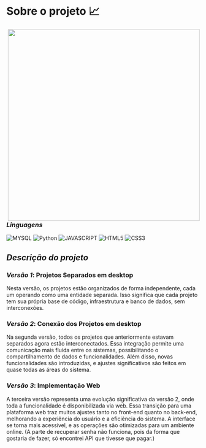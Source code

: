 
# Sobre o projeto :chart_with_upwards_trend:

<img src="https://i.ibb.co/c1BfdvX/pixel-background-of-a-home-office-with-light-shining-through-the-window.png" min-width="500" max-width="500" width="500" align="right">

### *Linguagens*

![MYSQL](https://img.shields.io/badge/sql-3670A0?style=for-the-badge&logo=mysql&logoColor=fff)
![Python](https://img.shields.io/badge/python-3670A0?style=for-the-badge&logo=python&logoColor=ffdd54)
![JAVASCRIPT](https://img.shields.io/badge/JavaScript-323330?style=for-the-badge&logo=javascript&logoColor=F7DF1E)
![HTML5](https://img.shields.io/badge/HTML5-E34F26?style=for-the-badge&logo=html5&logoColor=white)
![CSS3](https://img.shields.io/badge/CSS3-1572B6?style=for-the-badge&logo=css3&logoColor=white)

## *Descrição do projeto*

### *Versão 1*: Projetos Separados em desktop
Nesta versão, os projetos estão organizados de forma independente, cada um operando como uma entidade separada. Isso significa que cada projeto tem sua própria base de código, infraestrutura e banco de dados, sem interconexões.

### *Versão 2*: Conexão dos Projetos em desktop
Na segunda versão, todos os projetos que anteriormente estavam separados agora estão interconectados. Essa integração permite uma comunicação mais fluida entre os sistemas, possibilitando o compartilhamento de dados e funcionalidades. Além disso, novas funcionalidades são introduzidas, e ajustes significativos são feitos em quase todas as áreas do sistema.

### *Versão 3*: Implementação Web
A terceira versão representa uma evolução significativa da versão 2, onde toda a funcionalidade é disponibilizada via web. Essa transição para uma plataforma web traz muitos ajustes tanto no front-end quanto no back-end, melhorando a experiência do usuário e a eficiência do sistema. A interface se torna mais acessível, e as operações são otimizadas para um ambiente online.
(A parte de recuperar senha não funciona, pois da forma que gostaria de fazer, só encontrei API que tivesse que pagar.)

